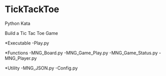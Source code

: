 TickTackToe
===========
Python Kata

Build a Tic Tac Toe Game

*Executable
-Play.py

*Functions
-MNG_Board.py
-MNG_Game_Play.py
-MNG_Game_Status.py
-MNG_Player.py

*Utility
-MNG_JSON.py
-Config.py
